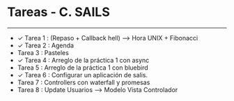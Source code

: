 # Tareas - C. SAILS
_________________________________________

* ✓ Tarea 1 : (Repaso + Callback hell) --> Hora UNIX + Fibonacci    
* ✓ Tarea 2 : Agenda
*  Tarea 3 : Pasteles
* ✓ Tarea 4 : Arreglo de la práctica 1 con async                     
*  Tarea 5 : Arreglo de la práctica 1 con bluebird
* ✓ Tarea 6 : Configurar un aplicación de salis.
*  Tarea 7 : Controllers con waterfall y promesas
*  Tarea 8 : Update Usuarios --> Modelo Vista Controlador
